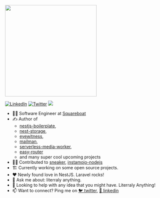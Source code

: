 <img src="https://media.giphy.com/media/xT9IgG50Fb7Mi0prBC/giphy.gif" width="300">

<p>
<a href="https://linkedin.com/in/vinayak-sarawagi">
<img src="https://img.shields.io/badge/-LinkedIn-%233781da" alt="LinkedIn"/></a> 
<a href="https://twitter.com/vinayak2506">
<img src="https://img.shields.io/badge/-Twitter-%231DA1F2" alt="Twitter" /></a> 
<img src="https://komarev.com/ghpvc/?username=vinayak25" />
</p>

- 🧑‍💻 Software Engineer at [Squareboat](https://github.com/squareboat)
- ✍️ Author of 
  - [nestjs-boilerplate](https://github.com/squareboat/nestjs-boilerplate), 
  - [nest-storage](https://github.com/squareboat/nest-storage), 
  - [eyewitness](https://github.com/squareboat/nest-eyewitness),
  - [mailman](https://github.com/squareboat/nest-mailman),
  - [serverless-media-worker](https://github.com/squareboat/serverless-media-worker),
  - [easy-router](https://github.com/vinayak25/easy-router)
  - and many super cool upcoming projects
- 🧑‍🏭 Contributed to [sneaker](https://github.com/squareboat/sneaker), [instamojo-nodejs](https://github.com/Instamojo/instamojo-nodejs)
- 🏗️ Currently working on some open source projects.
- ❤️ Newly found love in NestJS. Laravel rocks!
- 💬 Ask me about: literraly anything.
- 🤔 Looking to help with any idea that you might have. Literraly Anything!
- 📫 Want to connect? Ping me on [🐦 twitter](https://twitter.com/vinayak2506), [💼 linkedin](https://linkedin.com/in/vinayak-sarawagi)
